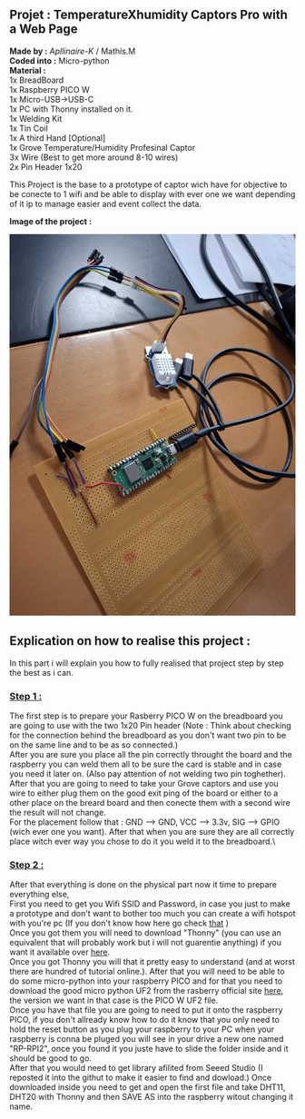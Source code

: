 ## **Projet :** TemperatureXhumidity Captors Pro with a Web Page
**Made by :** *Apllinaire-K* / Mathis.M\
**Coded into :** Micro-python\
**Material :**  \
1x BreadBoard\
1x Raspberry PICO W\
1x Micro-USB->USB-C\
1x PC with Thonny installed on it.\
1x Welding Kit\
1x Tin Coil\
1x A third Hand [Optional]\
1x Grove Temperature/Humidity Profesinal Captor\
3x Wire (Best to get more around 8-10 wires)\
2x Pin Header 1x20


This Project is the base to a prototype of captor wich have for objective to be conecte to 1 wifi and be able to display with ever one we want depending of it ip to manage easier and event collect the data.

**Image of the project :**  

![Image of physical part of the project](Img_Project.jpg)

## **Explication on how to realise this project :**
In this part i will explain you how to fully realised that project step by step the best as i can.
### <ins> **Step 1 :** </ins>
The first step is to prepare your Rasberry PICO W on the breadboard you are going to use with the two 1x20 Pin header (Note : Think about checking for the connection behind the breadboard as you don't want two pin to be on the same line and to be as so connected.)\
After you are sure you place all the pin correctly throught the board and the raspberry you can weld them all to be sure the card is stable and in case you need it later on. (Also pay attention of not welding two pin toghether).\
After that you are going to need to take your Grove captors and use you wire to either plug them on the good exit ping of the board or either to a other place on the breard board and then conecte them with a second wire the result will not change.\
For the placement follow that : GND --> GND, VCC --> 3.3v, SIG --> GPIO (wich ever one you want). After that when you are sure they are all correctly place witch ever way you chose to do it you weld it to the breadboard.\
### <ins> **Step 2 :** </ins>  
After that everything is done on the physical part now it time to prepare everything else,\
First you need to get you Wifi SSID and Password, in case you just to make a prototype and don't want to bother too much you can create a wifi hotspot with you're pc (If you don't know how here go check [that](https://support.microsoft.com/en-us/windows/use-your-windows-device-as-a-mobile-hotspot-c89b0fad-72d5-41e8-f7ea-406ad9036b85#:~:text=Select%20Start%20%2C%20then%20select%20Settings,network%20name%20and%20password%20%3E%20Save.) )\
Once you got them you will need to download "Thonny" (you can use an equivalent that will probably work but i will not guarentie anything) if you want it available over [here](https://thonny.org/).\
Once you got Thonny you will that it pretty easy to understand (and at worst there are hundred of tutorial online.). After that you will need to be able to do some micro-python into your raspberry PICO and for that you need to download the good micro python UF2 from the rasberry official site [here](https://www.raspberrypi.com/documentation/microcontrollers/micropython.html), the version we want in that case is the PICO W UF2 file.\
Once you have that file you are going to need to put it onto the raspberry PICO, if you don't allready know how to do it know that you only need to hold the reset button as you plug your raspberry to your PC when your raspberry is conna be pluged you will see in your drive a new one named "RP-RPI2", once you found it you juste have to slide the folder inside and it should be good to go.\
After that you would need to get library afilited from Seeed Studio (I reposted it into the githut to make it easier to find and dowload.) Once downloaded inside you need to get and open the first file and take DHT11, DHT20 with Thonny and then SAVE AS into the raspberry witout changing it name.
